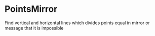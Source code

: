 # PointsMirror
Find vertical and horizontal lines which divides points equal in mirror or message that it is impossible
